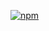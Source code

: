 [![npm](https://img.shields.io/npm/v/@0b5vr/experimental?logo=npm&style=flat-square)](https://www.npmjs.com/package/@0b5vr/experimental)
